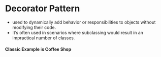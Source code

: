 # **Decorator Pattern**

* used to dynamically add behavior or responsibilities to objects without modifying their code. 
* It’s often used in scenarios where subclassing would result in an impractical number of classes.


#### Classic Example is Coffee Shop
